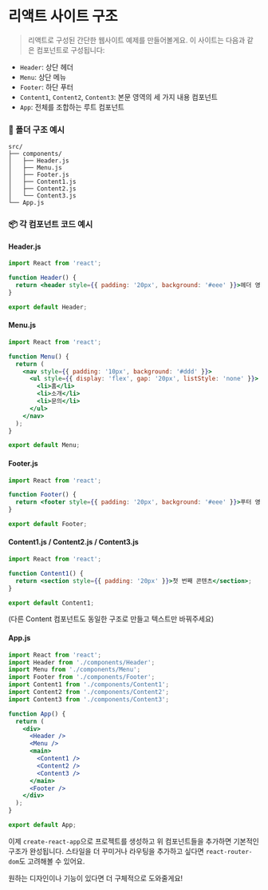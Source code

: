 # 리액트 사이트 구조
> 리액트로 구성된 간단한 웹사이트 예제를 만들어볼게요.
> 이 사이트는 다음과 같은 컴포넌트로 구성됩니다:

- `Header`: 상단 헤더
- `Menu`: 상단 메뉴
- `Footer`: 하단 푸터
- `Content1`, `Content2`, `Content3`: 본문 영역의 세 가지 내용 컴포넌트
- `App`: 전체를 조합하는 루트 컴포넌트

### 🧩 폴더 구조 예시
```
src/
├── components/
│   ├── Header.js
│   ├── Menu.js
│   ├── Footer.js
│   ├── Content1.js
│   ├── Content2.js
│   └── Content3.js
└── App.js
```

### 📦 각 컴포넌트 코드 예시

#### Header.js
```jsx
import React from 'react';

function Header() {
  return <header style={{ padding: '20px', background: '#eee' }}>헤더 영역</header>;
}

export default Header;
```

#### Menu.js
```jsx
import React from 'react';

function Menu() {
  return (
    <nav style={{ padding: '10px', background: '#ddd' }}>
      <ul style={{ display: 'flex', gap: '20px', listStyle: 'none' }}>
        <li>홈</li>
        <li>소개</li>
        <li>문의</li>
      </ul>
    </nav>
  );
}

export default Menu;
```

#### Footer.js
```jsx
import React from 'react';

function Footer() {
  return <footer style={{ padding: '20px', background: '#eee' }}>푸터 영역</footer>;
}

export default Footer;
```

#### Content1.js / Content2.js / Content3.js
```jsx
import React from 'react';

function Content1() {
  return <section style={{ padding: '20px' }}>첫 번째 콘텐츠</section>;
}

export default Content1;
```

(다른 Content 컴포넌트도 동일한 구조로 만들고 텍스트만 바꿔주세요)

#### App.js
```jsx
import React from 'react';
import Header from './components/Header';
import Menu from './components/Menu';
import Footer from './components/Footer';
import Content1 from './components/Content1';
import Content2 from './components/Content2';
import Content3 from './components/Content3';

function App() {
  return (
    <div>
      <Header />
      <Menu />
      <main>
        <Content1 />
        <Content2 />
        <Content3 />
      </main>
      <Footer />
    </div>
  );
}

export default App;
```

이제 `create-react-app`으로 프로젝트를 생성하고 위 컴포넌트들을 추가하면 기본적인 구조가 완성됩니다. 스타일을 더 꾸미거나 라우팅을 추가하고 싶다면 `react-router-dom`도 고려해볼 수 있어요.

원하는 디자인이나 기능이 있다면 더 구체적으로 도와줄게요!
